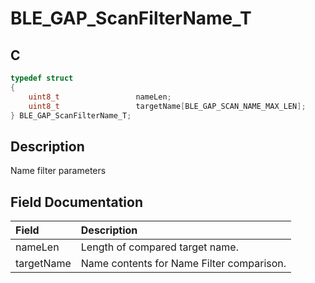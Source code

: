 # BLE_GAP_ScanFilterName_T

## C

```c
typedef struct
{
    uint8_t                 nameLen;
    uint8_t                 targetName[BLE_GAP_SCAN_NAME_MAX_LEN];
} BLE_GAP_ScanFilterName_T;
```

## Description

Name filter parameters


## Field Documentation

|Field|Description|
|:---|:---|
|nameLen|Length of compared target name.|
|targetName|Name contents for Name Filter comparison.|
